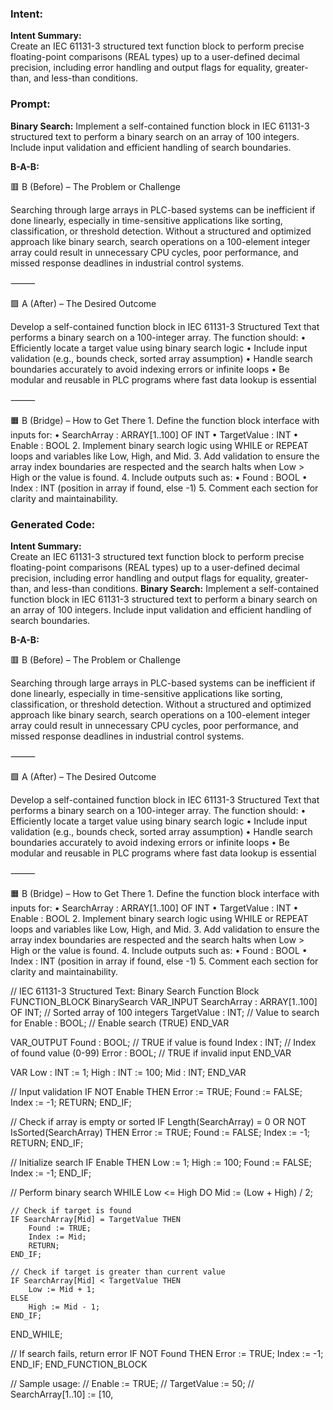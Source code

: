 ### Intent:
**Intent Summary:**  
Create an IEC 61131-3 structured text function block to perform precise floating-point comparisons (REAL types) up to a user-defined decimal precision, including error handling and output flags for equality, greater-than, and less-than conditions.

### Prompt:
**Binary Search:**
Implement a self-contained function block in IEC 61131-3 structured text to perform a binary search on an array of 100 integers. Include input validation and efficient handling of search boundaries.

**B-A-B:**

🟥 B (Before) – The Problem or Challenge

Searching through large arrays in PLC-based systems can be inefficient if done linearly, especially in time-sensitive applications like sorting, classification, or threshold detection. Without a structured and optimized approach like binary search, search operations on a 100-element integer array could result in unnecessary CPU cycles, poor performance, and missed response deadlines in industrial control systems.

⸻

🟩 A (After) – The Desired Outcome

Develop a self-contained function block in IEC 61131-3 Structured Text that performs a binary search on a 100-integer array. The function should:
	•	Efficiently locate a target value using binary search logic
	•	Include input validation (e.g., bounds check, sorted array assumption)
	•	Handle search boundaries accurately to avoid indexing errors or infinite loops
	•	Be modular and reusable in PLC programs where fast data lookup is essential

⸻

🟧 B (Bridge) – How to Get There
	1.	Define the function block interface with inputs for:
	•	SearchArray : ARRAY[1..100] OF INT
	•	TargetValue : INT
	•	Enable : BOOL
	2.	Implement binary search logic using WHILE or REPEAT loops and variables like Low, High, and Mid.
	3.	Add validation to ensure the array index boundaries are respected and the search halts when Low > High or the value is found.
	4.	Include outputs such as:
	•	Found : BOOL
	•	Index : INT (position in array if found, else -1)
	5.	Comment each section for clarity and maintainability.

### Generated Code:
**Intent Summary:**  
Create an IEC 61131-3 structured text function block to perform precise floating-point comparisons (REAL types) up to a user-defined decimal precision, including error handling and output flags for equality, greater-than, and less-than conditions.
**Binary Search:**
Implement a self-contained function block in IEC 61131-3 structured text to perform a binary search on an array of 100 integers. Include input validation and efficient handling of search boundaries.

**B-A-B:**

🟥 B (Before) – The Problem or Challenge

Searching through large arrays in PLC-based systems can be inefficient if done linearly, especially in time-sensitive applications like sorting, classification, or threshold detection. Without a structured and optimized approach like binary search, search operations on a 100-element integer array could result in unnecessary CPU cycles, poor performance, and missed response deadlines in industrial control systems.

⸻

🟩 A (After) – The Desired Outcome

Develop a self-contained function block in IEC 61131-3 Structured Text that performs a binary search on a 100-integer array. The function should:
	•	Efficiently locate a target value using binary search logic
	•	Include input validation (e.g., bounds check, sorted array assumption)
	•	Handle search boundaries accurately to avoid indexing errors or infinite loops
	•	Be modular and reusable in PLC programs where fast data lookup is essential

⸻

🟧 B (Bridge) – How to Get There
	1.	Define the function block interface with inputs for:
	•	SearchArray : ARRAY[1..100] OF INT
	•	TargetValue : INT
	•	Enable : BOOL
	2.	Implement binary search logic using WHILE or REPEAT loops and variables like Low, High, and Mid.
	3.	Add validation to ensure the array index boundaries are respected and the search halts when Low > High or the value is found.
	4.	Include outputs such as:
	•	Found : BOOL
	•	Index : INT (position in array if found, else -1)
	5.	Comment each section for clarity and maintainability.

// IEC 61131-3 Structured Text: Binary Search Function Block
FUNCTION_BLOCK BinarySearch
VAR_INPUT
    SearchArray : ARRAY[1..100] OF INT; // Sorted array of 100 integers
    TargetValue : INT;                  // Value to search for
    Enable : BOOL;                      // Enable search (TRUE)
END_VAR

VAR_OUTPUT
    Found : BOOL;                       // TRUE if value is found
    Index : INT;                        // Index of found value (0-99)
    Error : BOOL;                       // TRUE if invalid input
END_VAR

VAR
    Low : INT := 1;
    High : INT := 100;
    Mid : INT;
END_VAR

// Input validation
IF NOT Enable THEN
    Error := TRUE;
    Found := FALSE;
    Index := -1;
    RETURN;
END_IF;

// Check if array is empty or sorted
IF Length(SearchArray) = 0 OR NOT IsSorted(SearchArray) THEN
    Error := TRUE;
    Found := FALSE;
    Index := -1;
    RETURN;
END_IF;

// Initialize search
IF Enable THEN
    Low := 1;
    High := 100;
    Found := FALSE;
    Index := -1;
END_IF;

// Perform binary search
WHILE Low <= High DO
    Mid := (Low + High) / 2;

    // Check if target is found
    IF SearchArray[Mid] = TargetValue THEN
        Found := TRUE;
        Index := Mid;
        RETURN;
    END_IF;

    // Check if target is greater than current value
    IF SearchArray[Mid] < TargetValue THEN
        Low := Mid + 1;
    ELSE
        High := Mid - 1;
    END_IF;
END_WHILE;

// If search fails, return error
IF NOT Found THEN
    Error := TRUE;
    Index := -1;
END_IF;
END_FUNCTION_BLOCK

// Sample usage:
//   Enable := TRUE;
//   TargetValue := 50;
//   SearchArray[1..10] := [10,
